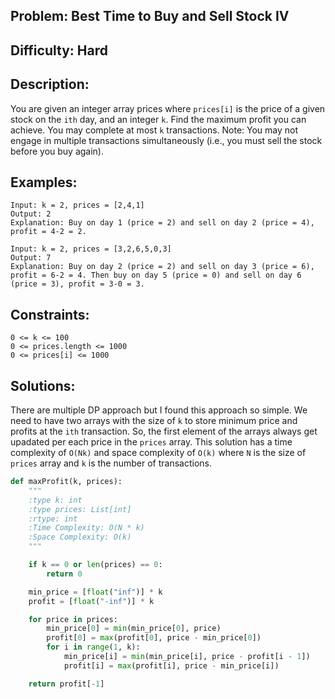 ## Problem:  Best Time to Buy and Sell Stock IV

## Difficulty: Hard

## Description:
You are given an integer array prices where `prices[i]` is the price of a given stock on the `ith` day, and an integer `k`. Find the maximum profit you can achieve. You may complete at most `k` transactions. Note: You may not engage in multiple transactions simultaneously (i.e., you must sell the stock before you buy again).

## Examples:
```
Input: k = 2, prices = [2,4,1]
Output: 2
Explanation: Buy on day 1 (price = 2) and sell on day 2 (price = 4), profit = 4-2 = 2.

```

```
Input: k = 2, prices = [3,2,6,5,0,3]
Output: 7
Explanation: Buy on day 2 (price = 2) and sell on day 3 (price = 6), profit = 6-2 = 4. Then buy on day 5 (price = 0) and sell on day 6 (price = 3), profit = 3-0 = 3.
```

## Constraints:
```
0 <= k <= 100
0 <= prices.length <= 1000
0 <= prices[i] <= 1000
```

## Solutions:
There are multiple DP approach but I found this approach so simple. We need to have two arrays with the size of `k` to store minimum price and profits at the `ith` transaction. So, the first element of the arrays always get upadated per each price in the `prices` array. This solution has a time complexity of `O(Nk)` and space complexity of `O(k)` where `N` is the size of `prices` array and `k` is the number of transactions.


```python
def maxProfit(k, prices):
    """
    :type k: int
    :type prices: List[int]
    :rtype: int
    :Time Complexity: O(N * k)
    :Space Complexity: O(k)
    """

    if k == 0 or len(prices) == 0:
        return 0

    min_price = [float("inf")] * k
    profit = [float("-inf")] * k

    for price in prices:
        min_price[0] = min(min_price[0], price)
        profit[0] = max(profit[0], price - min_price[0])
        for i in range(1, k):
            min_price[i] = min(min_price[i], price - profit[i - 1])
            profit[i] = max(profit[i], price - min_price[i])

    return profit[-1]

```


